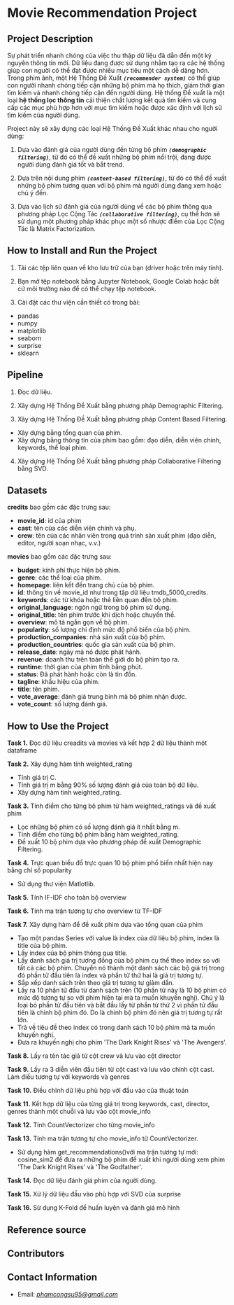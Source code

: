 # Movie Recommendation Project

## Project Description
Sự phát triển nhanh chóng của việc thu thập dữ liệu đã dẫn đến một kỷ nguyên thông tin mới. Dữ liệu đang được sử dụng nhằm tạo ra các hệ thống giúp con người có thể đạt được nhiều mục tiêu một cách dễ dàng hơn. Trong phim ảnh, một Hệ Thống Đề Xuất ***`(recommender system)`*** có thể giúp con người nhanh chóng tiếp cận những bộ phim mà họ thích, giảm thời gian tìm kiếm và nhanh chóng tiếp cận đến người dùng. Hệ thống Đề xuất là một loại **hệ thống lọc thông tin** cải thiện chất lượng kết quả tìm kiếm và cung cấp các mục phù hợp hơn với mục tìm kiếm hoặc được xác định với lịch sử tìm kiếm của người dùng.

Project này sẽ xây dựng các loại Hệ Thống Đề Xuất khác nhau cho người dùng:

1. Dựa vào đánh giá của người dùng đến từng bộ phim ***`(demographic filtering)`***, từ đó có thể đề xuất những bộ phim nổi trội, đang được người dùng đánh giá tốt và bắt trend. 

2. Dựa trên nội dung phim ***`(content-based filtering)`***, từ đó có thể đề xuất những bộ phim tương quan với bộ phim mà người dùng đang xem hoặc chú ý đến. 

3. Dựa vào lịch sử đánh giá của người dùng về các bộ phim thông qua phương pháp Lọc Cộng Tác ***`(collaborative filtering)`***, cụ thể hơn sẽ sử dụng một phương pháp khác phục một số nhược điểm của Lọc Cộng Tác là Matrix Factorization.

## How to Install and Run the Project
1. Tải các tệp liên quan về kho lưu trữ của bạn (driver hoặc trên máy tính).

2. Bạn mở tệp notebook bằng Jupyter Notebook, Google Colab hoặc bất cứ môi trường nào để có thể chạy tệp notebook.

3. Cài đặt các thư viện cần thiết có trong bài:
* pandas
* numpy
* matplotlib
* seaborn
* surprise
* sklearn

## Pipeline 

1. Đọc dữ liệu.

2. Xây dựng Hệ Thống Đề Xuất bằng phương pháp Demographic Filtering.

3. Xây dựng Hệ Thống Đề Xuất bằng phương pháp Content Based Filtering.
* Xây dựng bằng tổng quan của phim.
* Xây dựng bằng thông tin của phim bao gồm: đạo diễn, diễn viên chính, keywords, thể loại phim.

4. Xây dựng Hệ Thống Đề Xuất bằng phương pháp Collaborative Filtering bằng SVD.

## Datasets

**credits** bao gồm các đặc trưng sau:

* **movie_id**: id của phim
* **cast**: tên của các diễn viên chính và phụ.
* **crew**: tên của các nhân viên trong quá trình sản xuất phim (đạo diễn, editor, người soạn nhạc, v.v.)

**movies** bao gồm các đặc trưng sau:

* **budget**: kinh phí thực hiện bộ phim.
* **genre**: các thể loại của phim.
* **homepage**: liên kết đến trang chủ của bộ phim.
* **id**: thông tin về movie_id như trong tập dữ liệu tmdb_5000_credits.
* **keywords**: các từ khóa hoặc thẻ liên quan đến bộ phim.
* **original_language**: ngôn ngữ trong bộ phim sử dụng.
* **original_title**: tên phim trước khi dịch hoặc chuyển thể.
* **overview**: mô tả ngắn gọn về bộ phim.
* **popularity**: số lượng chỉ định mức độ phổ biến của bộ phim.
* **production_companies**: nhà sản xuất của bộ phim.
* **production_countries**: quốc gia sản xuất của bộ phim.
* **release_date**: ngày mà nó được phát hành.
* **revenue**: doanh thu trên toàn thế giới do bộ phim tạo ra.
* **runtime**: thời gian  của phim tính bằng phút.
* **status**: Đã phát hành hoặc còn là tin đồn.
* **tagline**: khẩu hiệu của phim.
* **title**: tên phim.
* **vote_average**: đánh giá trung bình mà bộ phim nhận được.
* **vote_count**: số lượng đánh giá.

## How to Use the Project
**Task 1.** Đọc dữ liệu creadits và movies và kết hợp 2 dữ liệu thành một dataframe

**Task 2.** Xây dựng hàm tính weighted_rating
* Tính giá trị C.
* Tính giá trị m bằng 90% số lượng đánh giá của toàn bộ dữ liệu.
* Xây dựng hàm tính weighted_rating.

**Task 3.** Tính điểm cho từng bộ phim từ hàm weighted_ratings và đề xuất phim
* Lọc những bộ phim có số lượng đánh giá ít nhất bằng m.
* Tính điểm cho từng bộ phim bằng hàm weighted_rating.
* Đề xuất 10 bộ phim dựa vào phương pháp đề xuất Demographic Filtering.

**Task 4.** Trực quan biểu đồ trực quan 10 bộ phim phổ biến nhất hiện nay bằng chỉ số popularity
* Sử dụng thư viện Matlotlib.

**Task 5.** Tính IF-IDF cho toàn bộ overview

**Task 6.** Tính ma trận tương tự cho overview từ TF-IDF

**Task 7.** Xây dựng hàm để đề xuất phim dựa vào tổng quan của phim
* Tạo một pandas Series với value là index của dữ liệu bộ phim, index là title của bộ phim.
* Lấy index của bộ phim thông qua title.
* Lấy danh sách giá trị tương đồng của bộ phim cụ thể theo index so với tất cả các bộ phim. Chuyển nó thành một danh sách các bộ giá trị trong đó phần tử đầu tiên là index và phần tử thứ hai là giá trị tương tự.
* Sắp xếp danh sách trên theo giá trị tương tự giảm dần.
* Lấy ra 10 phần tử đầu từ danh sách trên (10 phần tử này là 10 bộ phim có mức độ tương tự so với phim hiện tại mà ta muốn khuyến nghị). Chú ý là loại bỏ phần tử đầu tiên và bắt đầu lấy từ phẩn tử thứ 2 vì phần tử đầu tiên là chính bộ phim đó. Do là chính bộ phim đó nên giá trị tương tự rất lớn.
* Trả về tiêu đề theo index có trong danh sách 10 bộ phim mà ta muốn khuyến nghị.
* Đưa ra khuyến nghị cho phim 'The Dark Knight Rises' và 'The Avengers'.

**Task 8.** Lấy ra tên tác giả từ cột crew và lưu vào cột director

**Task 9.** Lấy ra 3 diễn viên đầu tiên từ cột cast và lưu vào chính cột cast. Làm điều tương tự với keywords và genres

**Task 10.** Điều chỉnh dữ liệu phù hợp với đầu vào của thuật toán

**Task 11.** Kết hợp dữ liệu của từng giá trị trong keywords, cast, director, genres thành một chuỗi và lưu vào cột movie_info

**Task 12.** Tính CountVectorizer cho từng movie_info

**Task 13.** Tính ma trận tương tự cho movie_info từ CountVectorizer.
* Sử dụng hàm get_recommendations()với ma trận tương tự mới: cosine_sim2 để đưa ra những bộ phim đề xuất khi người dùng xem phim 'The Dark Knight Rises' và 'The Godfather'.

**Task 14.** Đọc dữ liệu đánh giá phim của người dùng.

**Task 15.** Xử lý dữ liệu đầu vào phù hợp với SVD của surprise

**Task 16.** Sử dụng K-Fold để huấn luyện và đánh giá mô hình

## Reference source

## Contributors

## Contact Information
* Email: *phamcongsu95@gmail.com*
